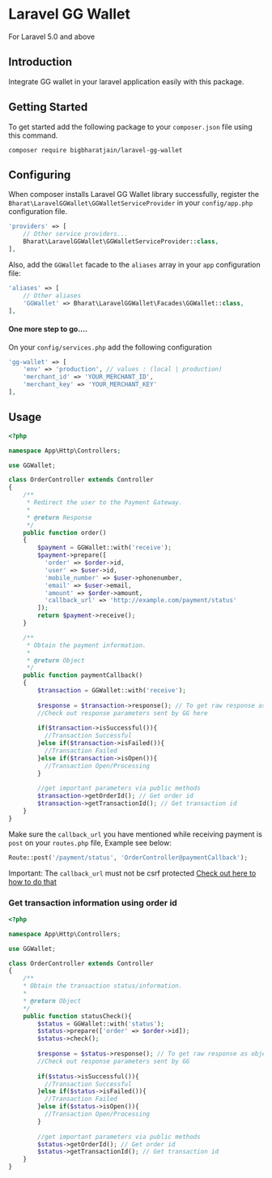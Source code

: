 # Laravel GG Wallet
For Laravel 5.0 and above

## Introduction
Integrate GG wallet in your laravel application easily with this package.

## Getting Started
To get started add the following package to your `composer.json` file using this command.

    composer require bigbharatjain/laravel-gg-wallet

## Configuring
When composer installs Laravel GG Wallet library successfully, register the `Bharat\LaravelGGWallet\GGWalletServiceProvider` in your `config/app.php` configuration file.

```php
'providers' => [
    // Other service providers...
    Bharat\LaravelGGWallet\GGWalletServiceProvider::class,
],
```
Also, add the `GGWallet` facade to the `aliases` array in your `app` configuration file:

```php
'aliases' => [
    // Other aliases
    'GGWallet' => Bharat\LaravelGGWallet\Facades\GGWallet::class,
],
```
#### One more step to go....
On your `config/services.php` add the following configuration

```php
'gg-wallet' => [
    'env' => 'production', // values : (local | production)
    'merchant_id' => 'YOUR_MERCHANT_ID',
    'merchant_key' => 'YOUR_MERCHANT_KEY'
],
```

## Usage

```php
<?php

namespace App\Http\Controllers;

use GGWallet;

class OrderController extends Controller
{
    /**
     * Redirect the user to the Payment Gateway.
     *
     * @return Response
     */
    public function order()
    {
        $payment = GGWallet::with('receive');
        $payment->prepare([
          'order' => $order->id,
          'user' => $user->id,
          'mobile_number' => $user->phonenumber,
          'email' => $user->email,
          'amount' => $order->amount,
          'callback_url' => 'http://example.com/payment/status'
        ]);
        return $payment->receive();
    }

    /**
     * Obtain the payment information.
     *
     * @return Object
     */
    public function paymentCallback()
    {
        $transaction = GGWallet::with('receive');
        
        $response = $transaction->response(); // To get raw response as object
        //Check out response parameters sent by GG here
        
        if($transaction->isSuccessful()){
          //Transaction Successful
        }else if($transaction->isFailed()){
          //Transaction Failed
        }else if($transaction->isOpen()){
          //Transaction Open/Processing
        }
        
        //get important parameters via public methods
        $transaction->getOrderId(); // Get order id
        $transaction->getTransactionId(); // Get transaction id
    }    
}
```

Make sure the `callback_url` you have mentioned while receiving payment is `post` on your `routes.php` file, Example see below:

```php
Route::post('/payment/status', 'OrderController@paymentCallback');
```
Important: The `callback_url` must not be csrf protected [Check out here to how to do that](https://laracasts.com/discuss/channels/general-discussion/l5-disable-csrf-middleware-on-certain-routes)
### Get transaction information using order id

```php
<?php

namespace App\Http\Controllers;

use GGWallet;

class OrderController extends Controller
{
    /**
    * Obtain the transaction status/information.
    *
    * @return Object
    */
    public function statusCheck(){
        $status = GGWallet::with('status');
        $status->prepare(['order' => $order->id]);
        $status->check();
        
        $response = $status->response(); // To get raw response as object
        //Check out response parameters sent by GG
        
        if($status->isSuccessful()){
          //Transaction Successful
        }else if($status->isFailed()){
          //Transaction Failed
        }else if($status->isOpen()){
          //Transaction Open/Processing
        }
        
        //get important parameters via public methods
        $status->getOrderId(); // Get order id
        $status->getTransactionId(); // Get transaction id
    }
}
```
